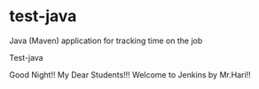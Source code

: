 # test-java
Java (Maven) application for tracking time on the job

Test-java

Good Night!! My Dear Students!!! Welcome to Jenkins by Mr.Hari!!
